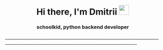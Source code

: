 <h1 align="center">Hi there, I'm Dmitrii <img src="https://github.com/blackcater/blackcater/raw/main/images/Hi.gif" height="32"/></h1>
<h3 align="center"> schoolkid, python backend developer</h3>
_________________________________________________________________________________________________________________________________________________

